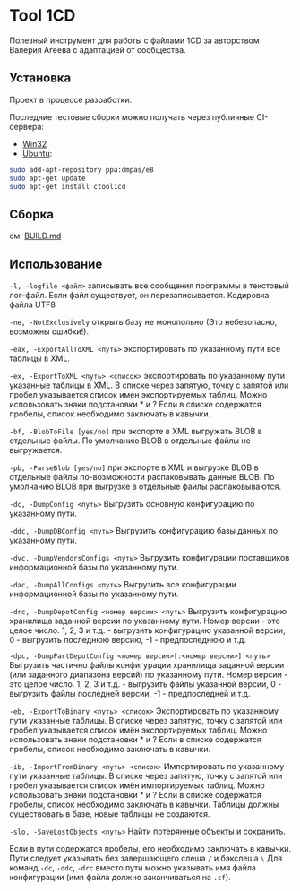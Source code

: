 # Tool 1CD

Полезный инструмент для работы с файлами 1CD за авторством Валерия Агеева с адаптацией от сообщества.

## Установка

Проект в процессе разработки.

Последние тестовые сборки можно получать через публичные CI-сервера:

 * [Win32](https://ci.appveyor.com/api/projects/dmpas/tool1cd/artifacts/Release%2Fctool1cd.exe?branch=develop)
 * [Ubuntu](https://launchpad.net/~dmpas/+archive/ubuntu/e8):
```sh
sudo add-apt-repository ppa:dmpas/e8
sudo apt-get update
sudo apt-get install ctool1cd
```

## Сборка

см. [BUILD.md](BUILD.md)

## Использование

 `-l, -logfile <файл>`
   записывать все сообщения программы в текстовый лог-файл. Если файл существует, он перезаписывается. Кодировка файла UTF8

 `-ne, -NotExclusively`
   открыть базу не монопольно (Это небезопасно, возможны ошибки!).

 `-eax, -ExportAllToXML <путь>`
   экспортировать по указанному пути все таблицы в XML.

 `-ex, -ExportToXML <путь> <список>`
   экспортировать по указанному пути указанные таблицы в XML.
   В списке через запятую, точку с запятой или пробел указывается список имен экспортируемых таблиц. Можно использовать знаки подстановки * и ?
   Если в списке содержатся пробелы, список необходимо заключать в кавычки.

 `-bf, -BlobToFile [yes/no]`
   при экспорте в XML выгружать BLOB в отдельные файлы.
   По умолчанию BLOB в отдельные файлы не выгружается.

 `-pb, -ParseBlob [yes/no]`
   при экспорте в XML и выгрузке BLOB в отдельные файлы по-возможности распаковывать данные BLOB.
   По умолчанию BLOB при выгрузке в отдельные файлы распаковываются.

 `-dc, -DumpConfig <путь>`
   Выгрузить основную конфигурацию по указанному пути.

 `-ddc, -DumpDBConfig <путь>`
   Выгрузить конфигурацию базы данных по указанному пути.

 `-dvc, -DumpVendorsConfigs <путь>`
   Выгрузить конфигурации поставщиков информационной базы по указанному пути.

 `-dac, -DumpAllConfigs <путь>`
   Выгрузить все конфигурации информационной базы по указанному пути.

 `-drc, -DumpDepotConfig <номер версии> <путь>`
   Выгрузить конфигурацию хранилища заданной версии по указанному пути.
   Номер версии - это целое число. 1, 2, 3 и т.д. - выгрузить конфигурацию указанной версии, 0 - выгрузить последнюю версию, -1 - предпоследнюю и т.д.

 `-dpc, -DumpPartDepotConfig <номер версии>[:<номер версии>] <путь>`
   Выгрузить частично файлы конфигурации хранилища заданной версии (или заданного диапазона версий) по указанному пути.
   Номер версии - это целое число. 1, 2, 3 и т.д. - выгрузить файлы указанной версии, 0 - выгрузить файлы последней версии, -1 - предпоследней и т.д.

 `-eb, -ExportToBinary <путь> <список>`
   Экспортировать по указанному пути указанные таблицы.
   В списке через запятую, точку с запятой или пробел указывается список имён экспортируемых таблиц. Можно использовать знаки подстановки * и ?
   Если в списке содержатся пробелы, список необходимо заключать в кавычки.

 `-ib, -ImportFromBinary <путь> <список>`
   Импортировать по указанному пути указанные таблицы.
   В списке через запятую, точку с запятой или пробел указывается список имён импортируемых таблиц. Можно использовать знаки подстановки * и ?
   Если в списке содержатся пробелы, список необходимо заключать в кавычки.
   Таблицы должны существовать в базе, новые таблицы не создаются.

 `-slo, -SaveLostObjects <путь>`
   Найти потерянные объекты и сохранить.

Если в пути содержатся пробелы, его необходимо заключать в кавычки. Пути следует указывать без завершающего слеша `/` и бэкслеша `\`
Для команд `-dc`, `-ddc`, `-drc` вместо пути можно указывать имя файла конфигурации (имя файла должно заканчиваться на `.cf`).
